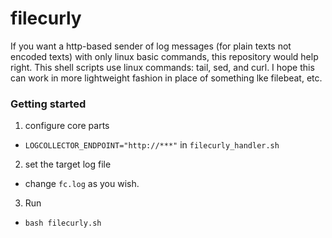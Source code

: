 # filecurly
If you want a http-based sender of log messages (for plain texts not encoded texts) with only linux basic commands, this repository would help right.
This shell scripts use linux commands: tail, sed, and curl.
I hope this can work in more lightweight fashion in place of something lke filebeat, etc.

### Getting started
1. configure core parts
  - `LOGCOLLECTOR_ENDPOINT="http://***"` in `filecurly_handler.sh`
2. set the target log file
  - change `fc.log` as you wish.
3. Run
  - `bash filecurly.sh`
